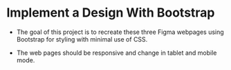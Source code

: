 # Implement a Design With Bootstrap

- The goal of this project is to recreate these three Figma webpages using Bootstrap for styling with minimal use of CSS.

- The web pages should be responsive and change in tablet and mobile mode.